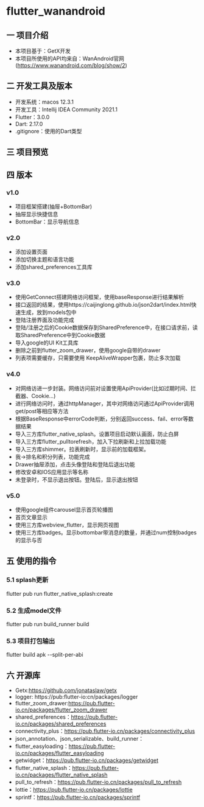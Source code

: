 # flutter_wanandroid
## 一 项目介绍
* 本项目基于：GetX开发
* 本项目所使用的API均来自：WanAndroid官网(https://www.wanandroid.com/blog/show/2)


## 二 开发工具及版本
* 开发系统：macos 12.3.1
* 开发工具：Intellij IDEA Community 2021.1
* Flutter：3.0.0
* Dart: 2.17.0
* .gitignore：使用的Dart类型

## 三 项目预览

## 四 版本
### v1.0
* 项目框架搭建(抽屉+BottomBar)
* 抽屉显示快捷信息
* BottomBar：显示导航信息

### v2.0
* 添加设置页面
* 添加切换主题和语言功能
* 添加shared_preferences工具库

### v3.0
* 使用GetConnect搭建网络访问框架，使用baseResponse进行结果解析
* 接口返回的结果，使用https://caijinglong.github.io/json2dart/index.html快速生成，放到models包中
* 登陆注册界面及功能完成
* 登陆/注册之后的Cookie数据保存到SharedPreference中，在接口请求前，读取SharedPreference中到Cookie数据
* 导入google的UI Kit工具库
* 删除之前到flutter_zoom_drawer，使用google自带的drawer
* 列表项需要缓存，只需要使用 KeepAliveWrapper包裹，防止多次加载

### v4.0
* 对网络访进一步封装。网络访问前对设置使用ApiProvider(比如过期时间、拦截器、Cookie...)
* 进行网络访问时，通过httpManager，其中对网络访问通过ApiProvider调用get/post等相应等方法
* 根据BaseResponse中errorCode判断，分别返回success、fail、error等数据结果
* 导入三方库flutter_native_splash。设置项目启动默认画面，防止白屏
* 导入三方库flutter_pulltorefresh，加入下拉刷新和上拉加载功能
* 导入三方库shimmer。拉表刷新时，显示前的加载框架。
* 我->排名和积分列表，功能完成
* Drawer抽屉添加，点击头像登陆和登陆后退出功能
* 修改安卓和IOS应用显示等名称
* 未登录时，不显示退出按钮。登陆后，显示退出按钮
### v5.0
* 使用google组件carousel显示首页轮播图
* 首页文章显示
* 使用三方库webview_flutter，显示网页视图
* 使用三方库badges。显示bottombar带消息的数量，并通过num控制badges的显示与否


## 五 使用的指令
### 5.1 splash更新
flutter pub run flutter_native_splash:create

### 5.2 生成model文件
flutter pub run build_runner build

### 5.3 项目打包输出
flutter build apk --split-per-abi

## 六 开源库
* Getx:https://github.com/jonataslaw/getx
* logger: https://pub:flutter-io:cn/packages/logger
* flutter_zoom_drawer:https://pub.flutter-io.cn/packages/flutter_zoom_drawer
* shared_preferences：https://pub.flutter-io.cn/packages/shared_preferences
* connectivity_plus：https://pub.flutter-io.cn/packages/connectivity_plus
* json_annotation、json_serializable、build_runner：
* flutter_easyloading：https://pub.flutter-io.cn/packages/flutter_easyloading
* getwidget：https://pub.flutter-io.cn/packages/getwidget
* flutter_native_splash：https://pub.flutter-io.cn/packages/flutter_native_splash
* pull_to_refresh：https://pub.flutter-io.cn/packages/pull_to_refresh
* lottie：https://pub.flutter-io.cn/packages/lottie
* sprintf：https://pub.flutter-io.cn/packages/sprintf




